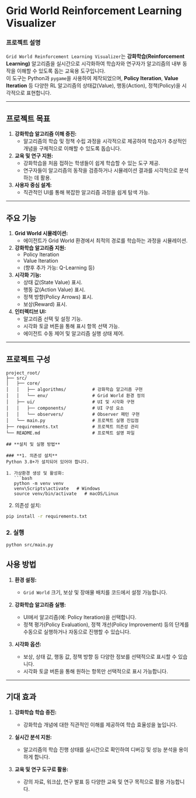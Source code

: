 # **Grid World Reinforcement Learning Visualizer**

### **프로젝트 설명**
`Grid World Reinforcement Learning Visualizer`는 **강화학습(Reinforcement Learning)** 알고리즘을 실시간으로 시각화하여 학습자와 연구자가 알고리즘의 내부 동작을 이해할 수 있도록 돕는 교육용 도구입니다.  
이 도구는 Python과 `pygame`을 사용하여 제작되었으며, **Policy Iteration**, **Value Iteration** 등 다양한 RL 알고리즘의 상태값(Value), 행동(Action), 정책(Policy)을 시각적으로 표현합니다.

---

## **프로젝트 목표**
1. **강화학습 알고리즘 이해 증진:**
   - 알고리즘의 학습 및 정책 수립 과정을 시각적으로 제공하여 학습자가 추상적인 개념을 구체적으로 이해할 수 있도록 돕습니다.
2. **교육 및 연구 지원:**
   - 강화학습을 처음 접하는 학생들이 쉽게 학습할 수 있는 도구 제공.
   - 연구자들이 알고리즘의 동작을 검증하거나 시뮬레이션 결과를 시각적으로 분석하는 데 활용.
3. **사용자 중심 설계:**
   - 직관적인 UI를 통해 복잡한 알고리즘 과정을 쉽게 탐색 가능.

---

## **주요 기능**
1. **Grid World 시뮬레이션:**
   - 에이전트가 Grid World 환경에서 최적의 경로를 학습하는 과정을 시뮬레이션.
2. **강화학습 알고리즘 지원:**
   - Policy Iteration
   - Value Iteration
   - (향후 추가 가능: Q-Learning 등)
3. **시각화 기능:**
   - 상태 값(State Value) 표시.
   - 행동 값(Action Value) 표시.
   - 정책 방향(Policy Arrows) 표시.
   - 보상(Reward) 표시.
4. **인터렉티브 UI:**
   - 알고리즘 선택 및 설정 기능.
   - 시각화 토글 버튼을 통해 표시 항목 선택 가능.
   - 에이전트 수동 제어 및 알고리즘 실행 상태 제어.

---

## **프로젝트 구성**

```plaintext
project_root/
├── src/
│   ├── core/
│   │   ├── algorithms/          # 강화학습 알고리즘 구현
│   │   └── env/                 # Grid World 환경 정의
│   ├── ui/                      # UI 및 시각화 구현
│   │   ├── components/          # UI 구성 요소
│   │   └── observers/           # Observer 패턴 구현
│   └── main.py                  # 프로젝트 실행 진입점
├── requirements.txt             # 프로젝트 의존성 관리
└── README.md                    # 프로젝트 설명 파일

## **설치 및 실행 방법**

### **1. 의존성 설치**
Python 3.8+가 설치되어 있어야 합니다.

1. 가상환경 생성 및 활성화:
   ```bash
   python -m venv venv
   venv\Scripts\activate   # Windows
   source venv/bin/activate   # macOS/Linux
   ```
2. 의존성 설치:
  ```bash
  pip install -r requirements.txt
  ```
  
### **2. 실행**
  ```bash
  python src/main.py
  ```
## **사용 방법**

1. **환경 설정:**
   - `Grid World` 크기, 보상 및 장애물 배치를 코드에서 설정 가능합니다.

2. **강화학습 알고리즘 실행:**
   - UI에서 알고리즘(예: Policy Iteration)을 선택합니다.
   - 정책 평가(Policy Evaluation), 정책 개선(Policy Improvement) 등의 단계를 수동으로 실행하거나 자동으로 진행할 수 있습니다.

3. **시각화 옵션:**
   - 보상, 상태 값, 행동 값, 정책 방향 등 다양한 정보를 선택적으로 표시할 수 있습니다.
   - 시각화 토글 버튼을 통해 원하는 항목만 선택적으로 표시 가능합니다.

---

## **기대 효과**

1. **강화학습 학습 증진:**
   - 강화학습 개념에 대한 직관적인 이해를 제공하여 학습 효율성을 높입니다.

2. **실시간 분석 지원:**
   - 알고리즘의 학습 진행 상태를 실시간으로 확인하여 디버깅 및 성능 분석을 용이하게 합니다.

3. **교육 및 연구 도구로 활용:**
   - 강의 자료, 워크샵, 연구 발표 등 다양한 교육 및 연구 목적으로 활용 가능합니다.
